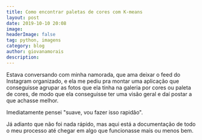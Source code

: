 ```yaml
---
title: Como encontrar paletas de cores com K-means
layout: post
date: 2019-10-10 20:08
image:
headerImage: false
tag: python, imagens
category: blog
author: giovanamorais
description:
---
```


Estava conversando com minha namorada, que ama deixar o feed do Instagram
organizado, e ela me pediu pra montar uma aplicação que conseguisse agrupar as
fotos que ela tinha na galeria por cores ou paleta de cores, de modo que
ela conseguisse ter uma visão geral e daí postar a que achasse melhor.

Imediatamente pensei "suave, vou fazer isso rapidão".

Já adianto que não foi nada rápido, mas aqui está a documentação de todo o
meu processo até chegar em algo que funcionasse mais ou menos bem.


